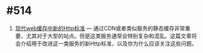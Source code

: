 # #514

1. [现代web缓存中新的Http标准](./status_targeted_caching_headers.md) — 通过CDN或者类似服务的静态缓存非常重要，尤其对于大型的站点。但是这类服务通常会特别复杂和混乱。这篇文章将会介绍用于改进这一类服务的新Http标准，以及你为什么应该关注这些问题。